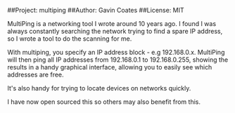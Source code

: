 ##Project: multiping
##Author: Gavin Coates
##License: MIT

MultiPing is a networking tool I wrote around 10 years ago. I found I was always constantly searching the network trying to find a spare IP address, so I wrote a tool to do the scanning for me.

With multiping, you specify an IP address block - e.g 192.168.0.x. MultiPing will then ping all IP addresses from 192.168.0.1 to 192.168.0.255, showing the results in a handy graphical interface, allowing you to easily see which addresses are free.

It's also handy for trying to locate devices on networks quickly.

I have now open sourced this so others may also benefit from this.
